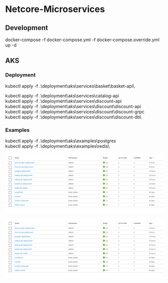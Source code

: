 # Netcore-Microservices

## Development

docker-compose -f docker-compose.yml -f docker-compose.override.yml up -d

## AKS

### Deployment

kubectl apply -f .\deployment\aks\services\basket\basket-api\

kubectl apply -f .\deployment\aks\services\catalog-api\
kubectl apply -f .\deployment\aks\services\discount-api\
kubectl apply -f .\deployment\aks\services\discount\discount-api\
kubectl apply -f .\deployment\aks\services\discount\discount-grpc\
kubectl apply -f .\deployment\aks\services\discount\discount-db\

### Examples

kubectl apply -f .\deployment\aks\examples\postgres\
kubectl apply -f .\deployment\aks\examples\redis\


![Alt text](azure/images/azure-eks.png?raw=true "Azure EKS")

<img src="azure/images/azure-eks.png?raw=true" />
